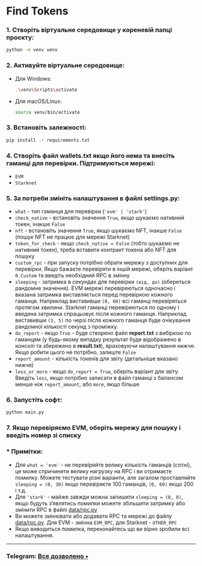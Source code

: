 #  Find Tokens

### 1. Створіть віртуальне середовище у кореневій папці проєкту:
   ```bash
   python -m venv venv
   ```

### 2. Активуйте віртуальне середовище:
   - Для Windows:
     ```bash
     .\venv\Scripts\activate
     ```
   - Для macOS/Linux:
     ```bash
     source venv/bin/activate
     ```

### 3. Встановіть залежності:
   ```bash
   pip install -r requirements.txt
   ```

### 4. Створіть файл wallets.txt якщо його нема та внесіть гаманці для перевірки. Підтримуються мережі:
   - `EVM`
   - `Starknet`


### 5. За потреби змініть налаштування в файлі **settings.py**:
   - `what` - тип гаманця для перевірки (`'evm' | 'stark'`)
   - `check_native` - встановіть значення `True`, якщо шукаємо нативний токен, інакше `False`
   - `nft` - встановіть значення `True`, якщо шукаємо NFT, інакше `False` (пошук NFT не працює для мережі Starknet)
   - `token_for_check` - якщо `check_native = False` (тобто шукаємо не нативний токен), треба вставити контракт токена або NFT для пошуку
   - `custom_rpc` - при запуску потрібно обрати мережу з доступних для перевірки. Якщо бажаєте перевіряти в іншій мережі, оберіть варіант `0.Custom` та введіть необхідний RPC в змінну
   - `sleeping` - затримка в секундах для перевірки `(від, до)` (обереться рандомне значення). EVM мережі перевіряються одночасно і вказана затримка виставляється перед перевіркою кожного гаманця. Наприклад виставивши `(0, 60)` всі гаманці перевіряться протягом хвилини. Starknet гаманці перевіряються по одному і введена затримка спрацьовує після кожного гаманця. Наприклад виставивши `(3, 5)` по черзі після кожного гаманця буде очікування рандомної кількості секунд з проміжку.
   - `do_report` - якщо `True` - буде створено файл **report.txt** з вибіркою по гаманцям (у будь-якому випадку результат буде відображено в консолі та збережено в **result.txt**), враховуючи налаштування нижче. Якщо робити цього не потрібно, залиште `False`
   - `report_amount` - кількість токенів для звіту (детальніше вказано нижче)
   - `less_or_more` - якщо `do_report = True`, оберіть варіант для звіту. Введіть `less`, якщо потрібно записати в файл гаманці з балансом менше ніж `report_amount`, або `more`, якщо більше


### 6. Запустіть софт:
   ```bash
   python main.py
   ```
### 7. Якщо перевіряємо EVM, оберіть мережу для пошуку і введіть номер зі списку

### * Примітки:
   - Для `what = 'evm'` - не перевіряйте велику кількість гаманців (сотні), це може спричинити велику нагрузку на RPC і ви отримаєте помилку. Можете тестувати різні варіанти, але загалом проставляйте `sleeping = (0, 30)` якщо перевіряєте 100 гаманців, `(0, 60)` якщо 200 і т.д.
   - Для `'stark'` - майже завжди можна залишити `sleeping = (0, 0)`, якщо будуть зʼявлятись помилки можете збільшити затримку або змінити RPC в файлі [data/rpc.py](data%2Frpc.py)
   - Ви можете змінювати або додавати RPC та мережі до файлу [data/rpc.py](data%2Frpc.py). Для EVM - змінна `EVM_RPC`, для Starknet - `OTHER_RPC`
   - Якщо виводиться помилка, переконайтесь що ви вірно зробили всі налаштування.

---

### Telegram: [Все дозволено •](https://t.me/+oCfK6i7az5czNDU6)
